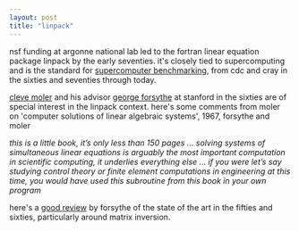 ```yaml
---
layout: post
title: "linpack"
---
```


nsf funding at argonne national lab led to the fortran linear equation package linpack by the early seventies. it's closely tied to supercomputing and is the standard for [supercomputer benchmarking](https://en.wikipedia.org/wiki/LINPACK#World's_most_powerful_computer_by_year), from cdc and cray in the sixties and seventies through today.

[cleve moler](https://en.wikipedia.org/wiki/Cleve_Moler) and his advisor [george forsythe](https://en.wikipedia.org/wiki/George_Forsythe) at stanford in the sixties are of special interest in the linpack context. here's some comments from moler on 'computer solutions of linear algebraic systems', 1967, forsythe and moler

_this is a little book, it’s only less than 150 pages ... solving systems of simultaneous linear equations is arguably the most  important computation in scientific computing, it underlies everything else ... if you were let’s say studying control theory or finite element computations in engineering at this time, you would have used this subroutine from this book in your own program_

here's a [good review](docs/inverse/1966%20forsythe.pdf) by forsythe of the state of the art in the fifties and sixties, particularly around matrix inversion.
